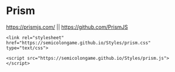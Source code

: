 # Prism
https://prismjs.com/ || https://github.com/PrismJS

   `<link rel="stylesheet" href="https://semicolongame.github.io/Styles/prism.css" type="text/css">`
   
   `<script src="https://semicolongame.github.io/Styles/prism.js"></script>`
